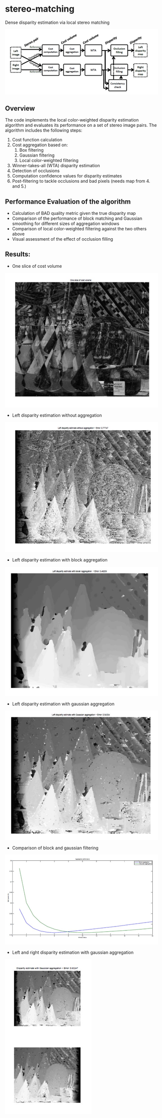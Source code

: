 # stereo-matching
Dense disparity estimation via local stereo matching

![diagram](docs/stereo-matching-diagram.JPG)

## Overview
The code implements the local color-weighted disparity estimation algorithm and evaluates its performance on a set of stereo image pairs. The algorithm includes the following steps:

1. Cost function calculation
2. Cost aggregation based on:
    1. Box filtering 
    2. Gaussian filtering
    3. Local color-weighted filtering
3. Winner-takes-all (WTA) disparity estimation
4. Detection of occlusions
5. Computation confidence values for disparity estimates
6. Post-filtering to tackle occlusions and bad pixels (needs map from 4. and 5.)

## Performance Evaluation of the algorithm
- Calculation of BAD quality metric given the true disparity map
- Comparison of the performance of block matching and Gaussian smoothing for different sizes of aggregation windows
- Comparison of local color-weighted filtering against the two others above
- Visual assessment of the effect of occlusion filling

## Results:
- One slice of cost volume

![one_slice_cost_volume](docs/one_slice_cost_volume.JPG)

- Left disparity estimation without aggregation

![left_disp_wo_agg](docs/left_disparity_estimation_wo_aggregation.JPG)

- Left disparity estimation with block aggregation

![left_disp_blk_agg](docs/left_disparity_estimation_block_aggregation.JPG)

- Left disparity estimation with gaussian aggregation

![left_disp_gaussian_agg](docs/left_disparity_estimation_gaussian_aggregation.JPG)

- Comparison of block and gaussian filtering

![cmp_blk_gauss_filtering](docs/compare_blk_gaussian_filtering.JPG)

- Left and right disparity estimation with gaussian aggregation

![cmp_lr_disp_map](docs/compare_left_right_disparity_maps.JPG)
